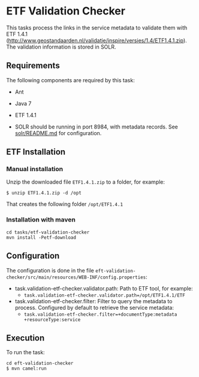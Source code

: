 # ETF Validation Checker

This tasks process the links in the service metadata to validate them with ETF 1.4.1 (http://www.geostandaarden.nl/validatie/inspire/versies/1.4/ETF1.4.1.zip). The validation information is stored in SOLR.

## Requirements
The following components are required by this task:
* Ant
* Java 7
* ETF 1.4.1

* SOLR should be running in port 8984, with metadata records. See [solr/README.md](../../solr/README.md) for configuration.

## ETF Installation

### Manual installation

Unzip the downloaded file `ETF1.4.1.zip` to a folder, for example:
```
$ unzip ETF1.4.1.zip -d /opt
```
That creates the following folder `/opt/ETF1.4.1`

### Installation with maven

```
cd tasks/etf-validation-checker
mvn install -Petf-download
```


## Configuration
The configuration is done in the file `eft-validation-checker/src/main/resources/WEB-INF/config.properties`:

* task.validation-etf-checker.validator.path: Path to ETF tool, for example:
    * `task.validation-etf-checker.validator.path=/opt/ETF1.4.1/ETF`
* task.validation-etf-checker.filter: Filter to query the metadata to process. Configured by default to retrieve the service metadata:
    * `task.validation-etf-checker.filter=+documentType:metadata +resourceType:service`

## Execution
To run the task:
```
cd eft-validation-checker
$ mvn camel:run
```